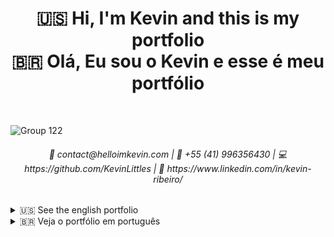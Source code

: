 <h1 align="center"> 🇺🇸 Hi, I'm Kevin and this is my portfolio<br/>🇧🇷 Olá, Eu sou o Kevin e esse é meu portfólio</h1><br/>

![Group 122](https://user-images.githubusercontent.com/49958388/126734810-ad6e345e-739d-444e-a937-8c0237f4b3c7.png)

<h6 align="center">📧 contact@helloimkevin.com | 📱 +55 (41) 996356430 | 💻 https://github.com/KevinLittles | 🔗 https://www.linkedin.com/in/kevin-ribeiro/</h6>

<details>
    
<summary>🇺🇸 See the english portfolio</summary>
    
## Curriculum 📄
<details> 
 
<summary>See more about my curriculum</summary>
<br/>  
    
### Profile   
    
  Hi, I'm kevin. If I were to sum up my person, I would say that I am flexible and empathetic, I like to talk to people who have a different opinion about the world, so that I can grow.    I always avoid conflicts with other people and strive to solve problems in the most rational way possible.
    
### Experience
>### 🍎 Apple Developer Academy
>#### FEB 2019 - DEC 2020 | PUCPR Curitiba, Brazil
>In programming, I work with Swift language, learning from algorithm l,ogic to backend programming. In design I work with interface composition and prototyping, >interaction design and UX. In business, I review and learn concepts of marketing, dissemination and entrepreneurship. And in meta skills, I cover subjects such >as: creativity, feedback, communication, presentation and collaboration.
     
    
### Skills
    
| **General Coding Skills** | **Swift Skills** | **Design Skills** | **Other Skills**
| ------------------------- | ---------------- | ----------------- | -----------------|
| MVVM Architecture | Sheduled Timer | Figma
| MVP Architecture | Computed Property | CreateML
| Object Oriented Programming | Completion | Flutter
| Protocol Oriented Programing | JSON Parsing | App Publication
| SwiftUI | Networking | Git
| Git | MVC Architeture | GitFlow
| GitFlow | Storyboars | SwiftUI
| User Defaults | Auto Layout | Flask
       
    
### Education
>### Computer Engeneering
>#### FEB 2016 - DEC 2022 | PUCPR Curitiba, Brazil
>In programming, I work with Swift language, learning from algorithm l,ogic to backend programming. In design I work with interface composition and prototyping, >interaction design and UX. In business, I review and learn concepts of marketing, dissemination and entrepreneurship. And in meta skills, I cover subjects such >as: creativity, feedback, communication, presentation and collaboration.

<br/>
    
>### Fundamentals of data science 1
>#### OCT 2017 - JAN 2018 | Udacity
>Project: Analysis of the Bay Area Bike Share Data and extraction of relevant information.
>Technologies: Python 3 with MatPlotLib, Pandas and Numpy.

<br/>
    
>### Many courses
>#### ATEMPORAL | Udemy
>SwiftUI - Learn How to Build Beautiful, Robust, Apps;
>From Beginner to Advanced in Unit Testing on iOS;
>MVVM Design Pattern in SwiftUI;
>Git - The complete course: Git, Github and git-flow.
    
</details>
  
## Complete IOS App Development Bootcamp Projects
<details>
    
<summary>See more about Complete IOS App Development Bootcamp</summary>

### Advanced Swift Classroom 1
<details>
    
<summary>See more about Advanced Swift Classroom 1</summary>
    
#### Understanding Getters and Setters
```swift
let one: Int = 1

var two: Int {
    get {
        return one + 1
    }
}
 ```
 
```swift
let one: Int = 1

var two: Int {
    set {
        if two != 2 {
            print("two != 2 !!!")
        }
    }
}
 ```
#### Understanding Observed properties
```swift
var one: Int = 1 {
    willSet {
        print("The variable is about to chage")
    }
    didSet {
        print("The variable changed")
    }
}
 ```
    
</details>

### Flash Chat App
![morflax_things-6](https://user-images.githubusercontent.com/49958388/126725712-efa574b9-29ba-44d9-8913-068a135f125c.png)
<details>
    
<summary>See more about Flash Chat App</summary>
    
#### Using Cocoapods to get 3rd party libraries
Podfile
```markdown
platform :ios, '13.0'

target 'Flash Chat iOS13' do

  use_frameworks!

  pod 'CLTypingLabel', '~> 0.4.0'
  pod 'Firebase/Auth'
  pod 'Firebase/Firestore'

end
 ```
 
AppDelegate.swift
```swift
import IQKeyboardManagerSwift

@UIApplicationMain
class AppDelegate: UIResponder, UIApplicationDelegate {

    func application(_ application: UIApplication, didFinishLaunchingWithOptions launchOptions: [UIApplication.LaunchOptionsKey: Any]?) -> Bool {
        // Override point for customization after application launch.
        FirebaseApp.configure()
        Firestore.firestore()
        
        IQKeyboardManager.shared.enable = true
        IQKeyboardManager.shared.enableAutoToolbar = false
        IQKeyboardManager.shared.shouldResignOnTouchOutside = true
        
        return true
    }
//[...]
}
 ```

WelcomeViewController.swift
```swift
@IBOutlet weak var titleLabel: CLTypingLabel!
    
    override func viewDidLoad() {
        super.viewDidLoad()
        
        titleLabel.text = K.appName
    }
 ```

#### Using Firebase Auth to sign in existing users
LoginViewController.swift
```swift
    @IBAction func loginPressed(_ sender: UIButton) {
        
        if let email = emailTextfield.text, let password = passwordTextfield.text {
            Auth.auth().signIn(withEmail: email, password: password) { [weak self] authResult, error in
                if let e = error {
                    print(e.localizedDescription)
                } else {
                    self!.performSegue(withIdentifier: K.loginSegue, sender: self)
                }
            }
        }
    }
 ```

#### Using Firebase to send chat messages to database
ChatViewController.swift
```swift
    @IBAction func sendPressed(_ sender: UIButton) {
        if let messageBody = messageTextfield.text, let messageSender = Auth.auth().currentUser?.email {
            db.collection(K.FStore.collectionName).addDocument(data: [
                                                                K.FStore.senderField: messageSender,
                                                                K.FStore.bodyField: messageBody,
                                                                K.FStore.dateField: Date().timeIntervalSince1970
            ]) { error in
                if let e = error {
                    print(e)
                } else {
                    print("sendPressed okay")
                    DispatchQueue.main.async {
                        self.messageTextfield.text = ""
                    }
                }
            }
        }
    }
```

#### Using Xib to create a custom TableViewCell
MessageCell.swift
```swift
class MessageCell: UITableViewCell {

    @IBOutlet weak var messageBubble: UIView!
    @IBOutlet weak var label: UILabel!
    @IBOutlet weak var rightImageView: UIImageView!
    @IBOutlet weak var leftImageView: UIImageView!
    
    override func awakeFromNib() {
        super.awakeFromNib()
        
        messageBubble.layer.cornerRadius = messageBubble.frame.size.height / 4
    }

    override func setSelected(_ selected: Bool, animated: Bool) {
        super.setSelected(selected, animated: animated)

        
    }
    
}
```
ChatViewController.swift
```swift
func tableView(_ tableView: UITableView, cellForRowAt indexPath: IndexPath) -> UITableViewCell {
        
    let cell = tableView.dequeueReusableCell(withIdentifier: K.cellIdentifier, for: indexPath) as! MessageCell
 //[...]
 }
```
MessageCell.xib

<img width="533" alt="Captura de Tela 2021-07-22 às 19 50 18" src="https://user-images.githubusercontent.com/49958388/126718746-106cc259-de67-42f7-bff3-89b99b952d56.png">

#### Understanding Upcast and Downcast
```swift
    
    let subclassObject = Subclass()
    let classObject = Class()

    if let object = classObject is Subclass {
      let object = classObject as! Subclass
    }
    
    let object = classObject as? Subclass
    
    let object = subclassObject as Class
    
```

#### Understanding ViewController Lifecycle
![image](https://user-images.githubusercontent.com/49958388/126719944-54812cfe-e5b5-4dd5-8927-5f8241778423.png)

#### Understanding App Lifecycle
![image](https://user-images.githubusercontent.com/49958388/126720044-e7b4d813-2d71-46cc-9bec-245e0268f65d.png)
AppDelegate.swift
```swift
    func application(_ application: UIApplication, didFinishLaunchingWithOptions launchOptions: [UIApplication.LaunchOptionsKey: Any]?) -> Bool {}

    func application(_ application: UIApplication, configurationForConnecting connectingSceneSession: UISceneSession, options: UIScene.ConnectionOptions) -> UISceneConfiguration {}

    func application(_ application: UIApplication, didDiscardSceneSessions sceneSessions: Set<UISceneSession>) {}
```

SceneDelegate.swift
```swift
    func scene(_ scene: UIScene, willConnectTo session: UISceneSession, options connectionOptions: UIScene.ConnectionOptions) {}

    func sceneDidDisconnect(_ scene: UIScene) {}

    func sceneDidBecomeActive(_ scene: UIScene) {}

    func sceneWillResignActive(_ scene: UIScene) {}

    func sceneWillEnterForeground(_ scene: UIScene) {}

    func sceneDidEnterBackground(_ scene: UIScene) {}
```

</details>
    
### Clima App
![morflax_things-5](https://user-images.githubusercontent.com/49958388/126725670-302882be-e602-44a5-a18c-2d198312c165.png)
<details>
    
<summary>See more about Clima App</summary>
    
#### Using Computed Properties
WeatherViewController.swift
```swift
class WeatherViewController: UIViewController {

    @IBOutlet weak var conditionImageView: UIImageView!
    @IBOutlet weak var temperatureLabel: UILabel!
    @IBOutlet weak var cityLabel: UILabel!
    @IBOutlet weak var searchTextField: UITextField!
    
    var weatherManager = WeatherManager()
    let locationManager = CLLocationManager()
    
    override func viewDidLoad() {
        super.viewDidLoad()
        locationManager.delegate = self
        weatherManager.delegate = self
        searchTextField.delegate = self
        
        locationManager.requestWhenInUseAuthorization()
        locationManager.requestLocation()
    }
//[...]
}

extension WeatherViewController: CLLocationManagerDelegate {
    func locationManager(_ manager: CLLocationManager, didUpdateLocations locations: [CLLocation]) {
        if let location = locations.last {
            locationManager.stopUpdatingLocation()
            let lat = location.coordinate.latitude
            let lon = location.coordinate.longitude
            weatherManager.fetchWeather(latitude: lat, longitude: lon)
        }
    }
    
    func locationManager(_ manager: CLLocationManager, didFailWithError error: Error) {
        print(error)
    }
}
 ```
 
#### Using CoreLocation to get location data
WeatherViewController.swift
```swift
    let locationManager = CLLocationManager()
    
        override func viewDidLoad() {
            super.viewDidLoad()
            locationManager.delegate = self
            weatherManager.delegate = self
            searchTextField.delegate = self
        
            locationManager.requestWhenInUseAuthorization()
            locationManager.requestLocation()
        }
    
extension WeatherViewController: CLLocationManagerDelegate {
    func locationManager(_ manager: CLLocationManager, didUpdateLocations locations: [CLLocation]) {
        if let location = locations.last {
            locationManager.stopUpdatingLocation()
            let lat = location.coordinate.latitude
            let lon = location.coordinate.longitude
            weatherManager.fetchWeather(latitude: lat, longitude: lon)
        }
    }
    
    func locationManager(_ manager: CLLocationManager, didFailWithError error: Error) {
        print(error)
    }
}

 ```
 
#### Understanding the Delegate Design pattern and using it to pass data between a model class and ViewController

![image](https://user-images.githubusercontent.com/49958388/126714234-d36d20c2-6852-40a8-94c6-093fd03fccfa.png)
    
WeatherViewController.swift
```swift
class WeatherViewController: UIViewController {
//[...]
    var weatherManager = WeatherManager()
    let locationManager = CLLocationManager()
    
    override func viewDidLoad() {
        super.viewDidLoad()
        locationManager.delegate = self
        weatherManager.delegate = self
        searchTextField.delegate = self
        
        locationManager.requestWhenInUseAuthorization()
        locationManager.requestLocation()
    }
}

extension WeatherViewController: WeatherManagerDelegate {
    func didUpdateWeather(_ weatherManager: WeatherManager, weather: WeatherModel) {
        DispatchQueue.main.async {
            self.temperatureLabel.text = weather.temperatureString
            self.conditionImageView.image = UIImage(systemName: weather.conditionName)
            self.cityLabel.text = weather.cityName
        }
        
    }
    
    func didFailWithError(error: Error) {
        print(error)
    }
}
 ```
 WeatherManager.swift
```swift
protocol WeatherManagerDelegate {
    func didUpdateWeather(_ weatherManager: WeatherManager, weather: WeatherModel)
    func didFailWithError(error: Error)
}

struct WeatherManager {
    let weatherURL = "[...]"
    
    var delegate: WeatherManagerDelegate?
    
    func performRequest(with urlString: String) {
        //[...]
        delegate?.didFailWithError(error: error!)
        //[...]
    }
 //[...]
 }
 ```
 
#### Using URLSession for Networking
WeatherManager.swift
```swift
    func fetchWeather(cityName: String) {
        let urlString = "\(weatherURL)&q=\(cityName)"
        performRequest(with: urlString)
    }
    
    func fetchWeather(latitude: CLLocationDegrees, longitude: CLLocationDegrees) {
        let urlString = "\(weatherURL)&lat=\(latitude)&lon=\(longitude)"
        performRequest(with: urlString)
    }
    
    func performRequest(with urlString: String) {
        if let url = URL(string: urlString) {
            
            let session = URLSession(configuration: .default)
            
            let task = session.dataTask(with: url) { data, response, error in
                if error != nil {
                    delegate?.didFailWithError(error: error!)
                    return
                }
                if let safeData = data {
                    if let weather = self.parseJSON(safeData) {
                        delegate?.didUpdateWeather(self, weather: weather)
                    }
                }
            }
            
            task.resume()
        }
        
    }
 ```
 
#### Understanding closures
WeatherManager.swift
```swift
func calculator (n1: Int, n2: Int, operation: (Int, Int) -> Int {
    return operation(n1, n2)
}

func multiply (no1: Int, no2: Int) -> Int {
    return no1 * no2
}

calculator(n1: x, n2: y, operation: multiply)

//This is equal to

func calculator (n1: Int, n2: Int, operation: (Int, Int) -> Int {
    return operation(n1, n2)
}

calculator(n1: x, n2: y, operation: {(no1, no2) in no1 * no2})

//This is equal to

func calculator (n1: Int, n2: Int, operation: (Int, Int) -> Int {
    return operation(n1, n2)
}

calculator(n1: x, n2: y,) {$0 * $1}
 ```
 
#### Using Codable protocol for JSON Parsin
WeatherData.swift
```swift
struct WeatherData: Codable {
    let name: String
    let main: Main
    let weather: [Weather]
}

struct Main: Codable {
    let temp: Double
}

struct Weather: Codable {
    let id: Int
    let main: String
    let description: String
    let icon: String
}
 ```
WeatherManager.swift
```swift
    func parseJSON(_ weatherData: Data) -> WeatherModel? {
        let decoder = JSONDecoder()
        
        do {
            let decodedData = try decoder.decode(WeatherData.self, from: weatherData)
            let id = decodedData.weather[0].id
            let temp = decodedData.main.temp
            let name = decodedData.name
            
            let weather = WeatherModel(conditionId: id, cityName: name, temperature: temp)
            return weather
            
        } catch {
            delegate?.didFailWithError(error: error)
            return nil
        }
    }
 ```
 
#### Using Computed Properties
WeatherModel.swift
```swift
struct WeatherModel {
    let conditionId: Int
    let cityName: String
    let temperature: Double
    
    var temperatureString: String {
        return String(format: "%.1f", temperature)
    }
    
    var conditionName: String {
        switch conditionId {
                case 200...232:
                    return "cloud.bolt"
                case 300...321:
                    return "cloud.drizzle"
                case 500...531:
                    return "cloud.rain"
                case 600...622:
                    return "cloud.snow"
                case 701...781:
                    return "cloud.fog"
                case 800:
                    return "sun.max"
                case 801...804:
                    return "cloud.bolt"
                default:
                    return "cloud"
        }
    }
}
 ```
    
</details>    

### BMI Calculator App
![morflax_things-4](https://user-images.githubusercontent.com/49958388/126725617-e3cd6ee2-4e7d-4fed-a9e2-d10e34b5deb3.png)
<details>
    
<summary>See more about BMI Calculator App</summary>
    
#### Understanding the difference between Classes and Structs
```swift
    Struct struct {
        
        let immutable: Any?
        let passedByValue: Any?
    }
    
    Class class {
        
        let inheritance: Any?
        let passedByReference: Any?
    }
 ```

#### Using Segue to pass data between ViewControllers
CalculateViewController.swift
```swift
    @IBAction func calculatePressed(_ sender: UIButton) {
        let height = heightSlider.value
        let weight = weightSlider.value

        calculatorBrain.calculateBMI(height: height, weight: weight)
        
        performSegue(withIdentifier: "goToRsult", sender: self)
    }
    
    override func prepare(for segue: UIStoryboardSegue, sender: Any?) {
        if segue.identifier == "goToResult" {
            let destinationVC = segue.destination as! ResultViewController
            destinationVC.bmiValue = calculatorBrain.getBMIValue()
            destinationVC.advice = calculatorBrain.getAdvice()
            destinationVC.color = calculatorBrain.getColor()
        }
    }
 ```
 
#### Understanding Optional Binding, Chaining, and Nil Coalescicng
CalculateViewController.swift
```swift
    let foceUnwrapping = optional!
    
    func checkForNilValue() {
        if optional != nil {
            optional!
        }
     }
     
     func optionalBinding() {
        if let safeOptional = optional {
            safeOptional
        }
     }
     
     func nilCoalescingOperator() {
        optional ?? defaultValue
     }
 ```
    
</details>

### Quizzler App
![morflax_things-3](https://user-images.githubusercontent.com/49958388/126725585-12f60320-0031-4f0f-88a1-32528b016720.png)
<details>
    
<summary>See more about Quizzler App</summary>
    
#### Using MVC arquiteture/design pattern
<img width="183" alt="Captura de Tela 2021-07-22 às 16 34 27" src="https://user-images.githubusercontent.com/49958388/126698967-8cb50782-6a08-4410-a645-e04e26252808.png">

#### Using mutating func to update struct atributes
ViewController.swift
```swift
    mutating func nextQuestion() {
        
        if questionNumber + 1 < quiz.count {
            questionNumber += 1
        } else {
            questionNumber = 0
        }
    }
    
    mutating func checkAnswer(userAnswer: String) -> Bool {
        if userAnswer == quiz[questionNumber].answer {
            score += 1
            return true
        } else {
            return false
        }
    }
 ```
    
</details>

### Egg Timer App
![morflax_things-2](https://user-images.githubusercontent.com/49958388/126725505-6e6accd7-5374-493d-bed5-a33868421f96.png)
<details>
    
<summary>See more about Egg Timer App</summary>
    
#### Using Sheduled Timer to set a progress bar
ViewController.swift
```swift
    @IBAction func hardnessSelected(_ sender: UIButton) {
        
        timer.invalidate()
        let hardness = sender.currentTitle!
        totalTime = eggTimes[hardness]!

        progressBar.progress = 0.0
        secondsPassed = 0
        titleLabel.text = hardness

        timer = Timer.scheduledTimer(timeInterval: 1.0, target:self, selector: #selector(updateTimer), userInfo:nil, repeats: true)
    }
    
    @objc func updateTimer() {
        if secondsPassed < totalTime {
            secondsPassed += 1
            progressBar.progress = Float(secondsPassed) / Float(totalTime)
            print(Float(secondsPassed) / Float(totalTime))
        } else {
            timer.invalidate()
            titleLabel.text = "DONE!"
            
            let url = Bundle.main.url(forResource: "alarm_sound", withExtension: "mp3")
            player = try! AVAudioPlayer(contentsOf: url!)
            player.play()
        }
    }
 ```
                                    
</details>
 
### Dicee App 
![morflax_things](https://user-images.githubusercontent.com/49958388/126725345-bb5a9bd4-9ab8-474a-95dc-d1d1d83b5a3e.png)
<details>
    
<summary>See more about Dicee App</summary>
    
#### Using Alignment, Pinning, Containers, Subviews and Stacks to Autolayout
<img width="566" alt="Captura de Tela 2021-07-22 às 16 14 06" src="https://user-images.githubusercontent.com/49958388/126696504-f49c68b0-75ea-41c6-aaa8-ea9f49760554.png">
    
</details>
</details>
    
<br/><br/><br/><br/><br/><br/><br/><br/><br/><br/><br/><br/><br/><br/><br/><br/><br/><br/><br/><br/><br/><br/><br/><br/><br/><br/><br/><br/><br/><br/><br/><br/><br/><br/><br/><br/><br/><br/><br/><br/><br/><br/><br/><br/><br/><br/><br/><br/><br/><br/><br/><br/><br/><br/><br/><br/><br/><br/><br/><br/><br/><br/><br/><br/><br/><br/><br/><br/><br/><br/><br/><br/><br/><br/><br/><br/><br/><br/><br/><br/><br/><br/><br/><br/><br/><br/><br/><br/><br/><br/><br/><br/><br/><br/><br/><br/><br/><br/><br/><br/><br/><br/><br/><br/><br/><br/><br/><br/><br/><br/><br/><br/><br/><br/><br/><br/><br/><br/><br/><br/><br/><br/><br/><br/><br/><br/><br/><br/><br/><br/><br/><br/><br/><br/><br/><br/><br/><br/><br/><br/><br/><br/><br/><br/><br/><br/><br/><br/><br/><br/><br/><br/><br/><br/><br/><br/><br/><br/><br/><br/><br/><br/><br/><br/><br/><br/><br/><br/><br/><br/><br/><br/><br/><br/><br/><br/><br/><br/><br/><br/><br/><br/><br/><br/><br/><br/><br/><br/><br/><br/><br/><br/>
    
</details>
 
    
    
    
    
    
    
    
    
    
    
    
    
    
    
    
    
    
    
    
    
    
    
    
    
    
    
    
    
    
    
    
    
<details>
    
<summary>🇧🇷 Veja o portfólio em português</summary>

</details>
